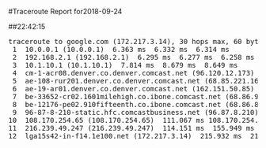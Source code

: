 #Traceroute Report for2018-09-24

##22:42:15

<p><pre><samp>traceroute to google.com (172.217.3.14), 30 hops max, 60 byte packets
 1  10.0.0.1 (10.0.0.1)  6.363 ms  6.332 ms  6.314 ms
 2  192.168.2.1 (192.168.2.1)  6.295 ms  6.277 ms  6.258 ms
 3  10.1.10.1 (10.1.10.1)  7.814 ms  8.679 ms  8.649 ms
 4  cm-1-acr08.denver.co.denver.comcast.net (96.120.12.173)  28.399 ms  29.225 ms  29.495 ms
 5  ae-108-rur201.denver.co.denver.comcast.net (68.85.221.161)  39.184 ms  50.150 ms  50.756 ms
 6  ae-19-ar01.denver.co.denver.comcast.net (162.151.50.85)  37.785 ms  41.330 ms  42.158 ms
 7  be-33652-cr02.1601milehigh.co.ibone.comcast.net (68.86.92.121)  41.548 ms  43.387 ms  43.365 ms
 8  be-12176-pe02.910fifteenth.co.ibone.comcast.net (68.86.83.94)  42.375 ms  40.657 ms  42.277 ms
 9  96-87-8-210-static.hfc.comcastbusiness.net (96.87.8.210)  90.021 ms  421.564 ms  204.029 ms
10  108.170.254.65 (108.170.254.65)  111.067 ms 108.170.254.81 (108.170.254.81)  125.153 ms  155.988 ms
11  216.239.49.247 (216.239.49.247)  114.151 ms  155.949 ms 216.239.49.231 (216.239.49.231)  179.559 ms
12  lga15s42-in-f14.1e100.net (172.217.3.14)  215.932 ms  216.298 ms  216.675 ms</samp></pre></p>


